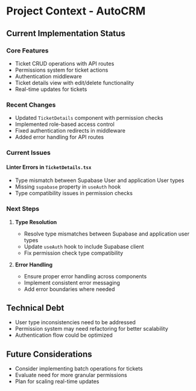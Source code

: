 # Project Context - AutoCRM

## Current Implementation Status

### Core Features
- Ticket CRUD operations with API routes
- Permissions system for ticket actions
- Authentication middleware
- Ticket details view with edit/delete functionality
- Real-time updates for tickets

### Recent Changes
- Updated `TicketDetails` component with permission checks
- Implemented role-based access control
- Fixed authentication redirects in middleware
- Added error handling for API routes

### Current Issues

#### Linter Errors in `TicketDetails.tsx`
- Type mismatch between Supabase User and application User types
- Missing `supabase` property in `useAuth` hook
- Type compatibility issues in permission checks

### Next Steps
1. **Type Resolution**
   - Resolve type mismatches between Supabase and application user types
   - Update `useAuth` hook to include Supabase client
   - Fix permission check type compatibility

2. **Error Handling**
   - Ensure proper error handling across components
   - Implement consistent error messaging
   - Add error boundaries where needed

## Technical Debt
- User type inconsistencies need to be addressed
- Permission system may need refactoring for better scalability
- Authentication flow could be optimized

## Future Considerations
- Consider implementing batch operations for tickets
- Evaluate need for more granular permissions
- Plan for scaling real-time updates 